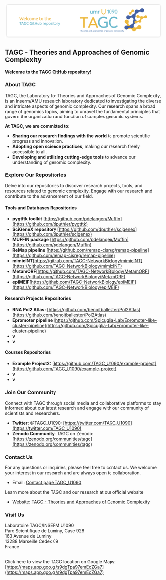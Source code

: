 ![Header](./github-header-image.png)

## **TAGC - Theories and Approaches of Genomic Complexity**

**Welcome to the TAGC GitHub repository!**

### About TAGC

TAGC, the Laboratory for Theories and Approaches of Genomic Complexity, is an Inserm/AMU research laboratory dedicated to investigating the diverse and intricate aspects of genomic complexity. Our research spans a broad range of genomics topics, aiming to unravel the fundamental principles that govern the organization and function of complex genomic systems.

**At TAGC, we are committed to:**

* **Sharing our research findings with the world** to promote scientific progress and innovation.
* **Adopting open science practices**, making our research freely accessible to all.
* **Developing and utilizing cutting-edge tools** to advance our understanding of genomic complexity.

### Explore Our Repositories

Delve into our repositories to discover research projects, tools, and resources related to genomic complexity. Engage with our research and contribute to the advancement of our field.

#### Tools and Databases Repositories

* **pygtftk toolkit** [https://github.com/pdelangen/Muffin](https://github.com/dputhier/pygtftk)
* **SciGeneX repository** [https://github.com/dputhier/scigenex](https://github.com/dputhier/scigenex)
* **MUFFIN package** [https://github.com/pdelangen/Muffin](https://github.com/pdelangen/Muffin)
* **ReMap pipeline** [https://github.com/remap-cisreg/remap-pipeline](https://github.com/remap-cisreg/remap-pipeline)
* **mimicINT**[https://github.com/TAGC-NetworkBiology/mimicINT](https://github.com/TAGC-NetworkBiology/mimicINT)
* **MetamORF**[https://github.com/TAGC-NetworkBiology/MetamORF](https://github.com/TAGC-NetworkBiology/MetamORF)
* **epiMEIF**[https://github.com/TAGC-NetworkBiology/epiMEIF](https://github.com/TAGC-NetworkBiology/epiMEIF)
 
#### Research Projects Repositories

* **RNA Pol2 Atlas:** [https://github.com/benoitballester/Pol2Atlas](https://github.com/benoitballester/Pol2Atlas)
* **Epromoter pipeline** [https://github.com/Spicuglia-Lab/Epromoter-like-cluster-pipeline](https://github.com/Spicuglia-Lab/Epromoter-like-cluster-pipeline)
* **v**[]()
* **v**[]()

#### Courses Repositories

* **Example Project2:** [https://github.com/TAGC_U1090/example-project](https://github.com/TAGC_U1090/example-project)
* **v**[]()
* **v**[]()

### Join Our Community

Connect with TAGC through social media and collaborative platforms to stay informed about our latest research and engage with our community of scientists and researchers.

* **Twitter:** @TAGC_U1090: [https://twitter.com/TAGC_U1090](https://twitter.com/TAGC_U1090)
* **Zenodo Community:** TAGC on Zenodo: [https://zenodo.org/communities/tagc](https://zenodo.org/communities/tagc)

### Contact Us

For any questions or inquiries, please feel free to contact us. We welcome your interest in our research and are always open to collaboration.

* Email: [Contact page TAGC_U1090](https://tagc.univ-amu.fr/en/contact)

Learn more about the TAGC and our research at our official website

* Website: [TAGC - Theories and Approaches of Genomic Complexity](https://tagc.univ-amu.fr/)

### Visit Us

Laboratoire TAGC/INSERM U1090<br>
Parc Scientifique de Luminy, Case 928<br>
163 Avenue de Luminy <br>
13288 Marseille Cedex 09 <br>
France<br><br>

Click here to view the TAGC location on Google Maps: [https://maps.app.goo.gl/s9dgTpa97emEcZGa7](https://maps.app.goo.gl/s9dgTpa97emEcZGa7)
